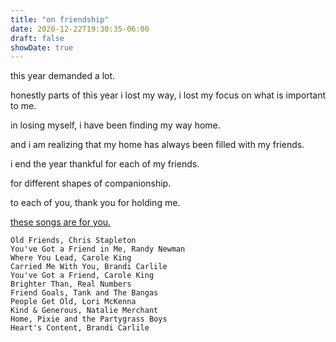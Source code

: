 ```yaml
---
title: "on friendship"
date: 2020-12-22T19:30:35-06:00
draft: false
showDate: true
---
```

this year demanded a lot. 

honestly parts of this year i lost my way, i lost my focus on what is important to me. 

in losing myself, i have been finding my way home. 

and i am realizing that my home has always been filled with my friends.  

i end the year thankful for each of my friends. 

for different shapes of companionship.

to each of you, thank you for holding me. 

[these songs are for you.](https://open.spotify.com/playlist/0ASdBR3nmTHletQcnfygT7?si=WuMrqn1sSMKiRLJzIF9zpw) 

    Old Friends, Chris Stapleton
    You've Got a Friend in Me, Randy Newman
    Where You Lead, Carole King
    Carried Me With You, Brandi Carlile
    You've Got a Friend, Carole King
    Brighter Than, Real Numbers
    Friend Goals, Tank and The Bangas
    People Get Old, Lori McKenna
    Kind & Generous, Natalie Merchant
    Home, Pixie and the Partygrass Boys
    Heart's Content, Brandi Carlile
    